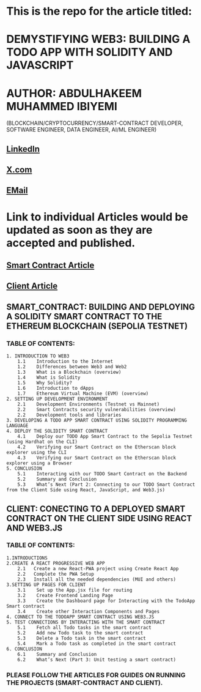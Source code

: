 # This is the repo for the article titled: 
# DEMYSTIFYING WEB3: BUILDING A TODO APP WITH SOLIDITY AND JAVASCRIPT

# AUTHOR: ABDULHAKEEM MUHAMMED IBIYEMI 
 (BLOCKCHAIN/CRYPTOCURRENCY/SMART-CONTRACT DEVELOPER, SOFTWARE ENGINEER, DATA ENGINEER, AI/ML ENGINEER)
## [LinkedIn](https://www.linkedin.com/in/abdulhakeem-muhammed-ibiyemi/)
## [X.com](https://x.com/ennas_de)
## [EMail](mailto:dev.abdulhakeem@gmail.com)


# Link to individual Articles would be updated as soon as they are accepted and published.
## [Smart Contract Article]()
## [Client Article]()


## SMART_CONTRACT: BUILDING AND DEPLOYING A SOLIDITY SMART CONTRACT TO THE ETHEREUM BLOCKCHAIN (SEPOLIA TESTNET)

### TABLE OF CONTENTS:
    1. INTRODUCTION TO WEB3
        1.1    Introduction to the Internet
        1.2    Differences between Web3 and Web2
        1.3    What is a Blockchain (overview) 
        1.4    What is Solidity 
        1.5    Why Solidity?
        1.6    Introduction to dApps
        1.7    Ethereum Virtual Machine (EVM) (overview)
    2. SETTING UP DEVELOPMENT ENVIRONMENT
        2.1    Development Environments (Testnet vs Mainnet)
        2.2    Smart Contracts security vulnerabilities (overview)
        2.2    Development tools and libraries
    3. DEVELOPING A TODO APP SMART CONTRACT USING SOLIDITY PROGRAMMING LANGUAGE 
    4. DEPLOY THE SOLIDITY SMART CONTRACT 
        4.1    Deploy our TODO App Smart Contract to the Sepolia Testnet (using Hardhat on the CLI)
        4.2    Verifying our Smart Contract on the Etherscan block explorer using the CLI
        4.3    Verifying our Smart Contract on the Etherscan block explorer using a Browser
    5. CONCLUSION 
        5.1    Interacting with our TODO Smart Contract on the Backend
        5.2    Summary and Conclusion
        5.3    What’s Next (Part 2: Connecting to our TODO Smart Contract from the Client Side using React, JavaScript, and Web3.js)


## CLIENT: CONECTING TO A DEPLOYED SMART CONTRACT ON THE CLIENT SIDE USING REACT AND WEB3.JS

### TABLE OF CONTENTS:
    1.INTRODUCTIONS
    2.CREATE A REACT PROGRESSIVE WEB APP
        2.1   Create a new React-PWA project using Create React App
        2.2   Complete the PWA Setup 
        2.3   Install all the needed dependencies (MUI and others)
    3.SETTING UP PAGES FOR CLIENT 
        3.1    Set up the App.jsx file for routing
        3.2    Create Frontend Landing Page
        3.3    Create the Dashboard page for Interacting with the TodoApp Smart contract
        3.4    Create other Interaction Components and Pages
    4. CONNECT TO THE TODOAPP SMART CONTRACT USING WEB3.JS 
    5. TEST CONNECTIONS BY INTERACTING WITH THE SMART CONTRACT  
        5.1    Fetch all Todo tasks in the smart contract
        5.2    Add new Todo task to the smart contract
        5.3    Delete a Todo task in the smart contract
        5.4    Mark a Todo task as completed in the smart contract
    6. CONCLUSION 
        6.1    Summary and Conclusion
        6.2    What’s Next (Part 3: Unit testing a smart contract)


### PLEASE FOLLOW THE ARTICLES FOR GUIDES ON RUNNING THE PROJECTS (SMART-CONTRACT AND CLIENT).
